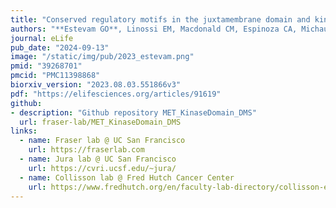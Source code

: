 ```yaml
---
title: "Conserved regulatory motifs in the juxtamembrane domain and kinase N-lobe revealed through deep mutational scanning of the MET receptor tyrosine kinase domain"
authors: "**Estevam GO**, Linossi EM, Macdonald CM, Espinoza CA, Michaud JM, Coyote-Maestas W, Collisson EA, Jura N, Fraser JS"
journal: eLife
pub_date: "2024-09-13"
image: "/static/img/pub/2023_estevam.png"
pmid: "39268701"
pmcid: "PMC11398868"
biorxiv_version: "2023.08.03.551866v3"
pdf: "https://elifesciences.org/articles/91619"
github:
- description: "Github repository MET_KinaseDomain_DMS"
  url: fraser-lab/MET_KinaseDomain_DMS
links:
  - name: Fraser lab @ UC San Francisco
    url: https://fraserlab.com
  - name: Jura lab @ UC San Francisco
    url: https://cvri.ucsf.edu/~jura/
  - name: Collisson lab @ Fred Hutch Cancer Center
    url: https://www.fredhutch.org/en/faculty-lab-directory/collisson-eric.html
---
```

